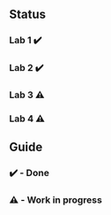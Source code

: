 ## Status
### Lab 1 ✔️
### Lab 2 ✔️
### Lab 3 ⚠️
### Lab 4 ⚠️

## Guide

### ✔️ - Done
### ⚠️ - Work in progress
